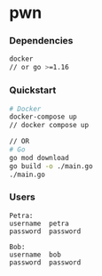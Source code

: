 # pwn

### Dependencies
```bash
docker
// or go >=1.16
```

### Quickstart
```bash
# Docker
docker-compose up 
// docker compose up

// OR
# Go
go mod download
go build -o ./main.go
./main.go
```

### Users
```
Petra:
username  petra
password  password

Bob:
username  bob
password  password
```
